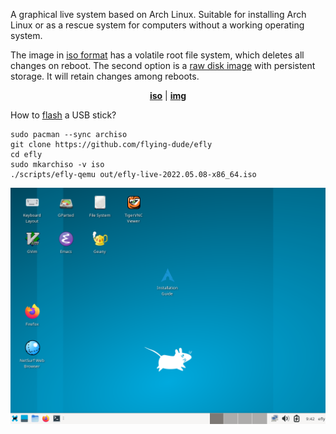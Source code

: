 A graphical live system based on Arch Linux.
Suitable for installing Arch Linux or as a rescue system for computers without a working operating system.

The image in [iso format](https://en.wikipedia.org/wiki/Optical_disc_image) has a volatile root file system, which deletes all changes on reboot.
The second option is a [raw disk image](https://en.wikipedia.org/wiki/IMG_(file_format)) with persistent storage.
It will retain changes among reboots.

<p align="center">
<b><a href="https://github.com/flying-dude/efly/releases/download/latest/efly-live.iso">iso</a></b> | <b><a href="https://github.com/flying-dude/efly/releases/download/lat
est/efly-live.img">img</a></b>
</p>

How to [flash](docs/flash.md) a USB stick?

```
sudo pacman --sync archiso
git clone https://github.com/flying-dude/efly
cd efly
sudo mkarchiso -v iso
./scripts/efly-qemu out/efly-live-2022.05.08-x86_64.iso
```

![Efly Linux Live](screenshot.png)
